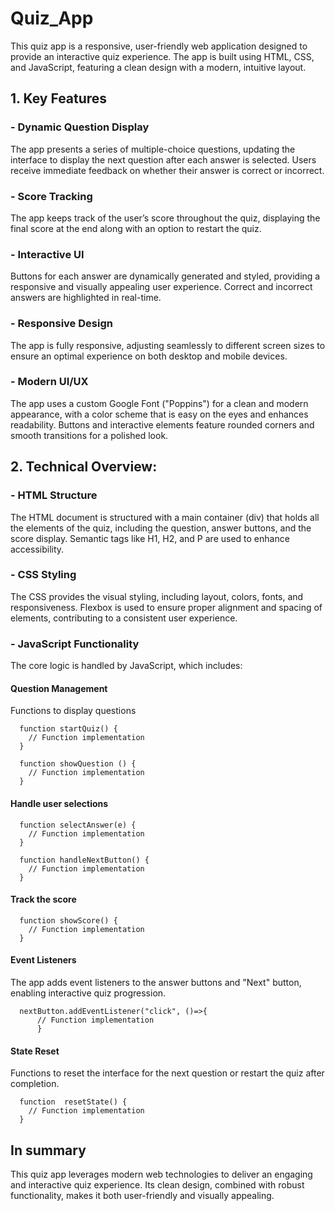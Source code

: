 # Quiz_App

This quiz app is a responsive, user-friendly web application designed to provide an interactive quiz experience. The app is built using HTML, CSS, and JavaScript, featuring a clean design with a modern, intuitive layout.

<h2>1. Key Features</h2>

<h3>- Dynamic Question Display</h3>

  The app presents a series of multiple-choice questions, updating the interface to display the next question after each answer is selected. Users receive immediate feedback on whether their answer is correct or incorrect.
  
<h3>- Score Tracking</h3>

  The app keeps track of the user’s score throughout the quiz, displaying the final score at the end along with an option to restart the quiz.

<h3>- Interactive UI</h3>

  Buttons for each answer are dynamically generated and styled, providing a responsive and visually appealing user experience. Correct and incorrect answers are highlighted in real-time.

<h3>- Responsive Design</h3>

  The app is fully responsive, adjusting seamlessly to different screen sizes to ensure an optimal experience on both desktop and mobile devices.

<h3>- Modern UI/UX</h3>

  The app uses a custom Google Font ("Poppins") for a clean and modern appearance, with a color scheme that is easy on the eyes and enhances readability. Buttons and interactive elements feature rounded corners and smooth transitions for a polished look.
  
<h2>2. Technical Overview:</h2>

<h3>- HTML Structure</h3>

  The HTML document is structured with a main container (div) that holds all the elements of the quiz, including the question, answer buttons, and the score display. Semantic tags like H1, H2, and P are used to enhance accessibility.
  
<h3>- CSS Styling</h3>

  The CSS provides the visual styling, including layout, colors, fonts, and responsiveness. Flexbox is used to ensure proper alignment and spacing of elements, contributing to a consistent user experience.

<h3>- JavaScript Functionality</h3>

   The core logic is handled by JavaScript, which includes:
   
  <h4>Question Management</h4>
  
  Functions to display questions

      function startQuiz() {
        // Function implementation
      }

      function showQuestion () {
        // Function implementation
      }

  <h4>Handle user selections</h4>

      function selectAnswer(e) {
        // Function implementation
      }

      function handleNextButton() {
        // Function implementation
      }
  
  <h4>Track the score</h4>

      function showScore() {
        // Function implementation
      }
  
  <h4>Event Listeners</h4>

  The app adds event listeners to the answer buttons and "Next" button, enabling interactive quiz progression.

      nextButton.addEventListener("click", ()=>{
          // Function implementation
          }

  <h4>State Reset</h4>

  Functions to reset the interface for the next question or restart the quiz after completion.

      function  resetState() {
        // Function implementation
      }

  <h2>In summary</h2>
  This quiz app leverages modern web technologies to deliver an engaging and interactive quiz experience. Its clean design, combined with robust functionality, makes it both user-friendly and visually appealing.
